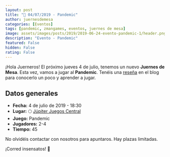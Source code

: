 ```yaml
---
layout: post
title: "📆 04/07/2019 - Pandemic"
author: juernesdemesa
categories: [Eventos]
tags: [pandemic, zmangames, eventos, juernes de mesa]
image: assets/images/posts/2019/2019-06-24-evento-pandemic-1/header.png
description: "Evento - Pandemic"
featured: False
hidden: False
rating: False
---
```


¡Hola Juerneros! El próximo jueves 4 de julio, tenemos un nuevo **Juernes de Mesa**. Esta vez, vamos a jugar al **Pandemic**. Tenéis una [reseña](/conociendo-pandemic) en el blog para conocerlo un poco y aprender a jugar.

## Datos generales

- **Fecha:** 4 de julio de 2019 - 18:30
- **Lugar:** 🌕 [Júpiter Juegos Central](https://www.jupiterjuegos.com/tiendas/)
- **Juego:** Pandemic
- **Jugadores:** 2-4
- **Tiempo:** 45

No olvidéis contactar con nosotros para apuntaros. Hay plazas limitadas.

¡Corred insensatos! 🧙
